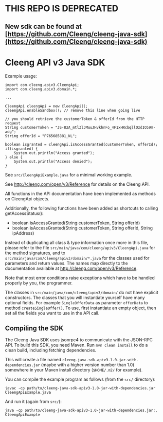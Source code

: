 # THIS REPO IS DEPRECATED

## New sdk can be found at [https://github.com/Cleeng/cleeng-java-sdk](https://github.com/Cleeng/cleeng-java-sdk)

# Cleeng API v3 Java SDK

Example usage:

	import com.cleeng.apiv3.CleengApi;
	import com.cleeng.apiv3.domain.*;

	...

	CleengApi cleengApi = new CleengApi();
	cleengApi.enableSandbox(); // remove this line when going live

	// you should retrieve the customerToken & offerId from the HTTP request
	String customerToken = "JS-82A_mtlZlJMuuJHvkhnFo_4F1xHRcbqllOzdIO59m-adg";
	String offerId = "P765685881_NL";

	boolean isgranted = cleengApi.isAccessGranted(customerToken, offerId);
	if(isgranted) {
		System.out.println("Access granted");
	} else {
		System.out.println("Access denied");
	}


See `src/CleengApiExample.java` for a minimal working example.

See http://cleeng.com/open/v3/Reference for details on the Cleeng API.

All functions in the API documentation have been implemented as methods
on CleengApi objects.

Additionally, the following functions have been added as shortcuts to calling
getAccessStatus():

- boolean isAccessGranted(String customerToken, String offerId)
- boolean isAccessGranted(String customerToken, String offerId, String ipAddress)

Instead of duplicating all class & type information
once more in this file, please refer to the file
`src/main/java/com/cleeng/apiv3/CleengApi.java` for the method signatures,
and to `src/main/java/com/cleeng/apiv3/domain/*.java` for the classes used
for parameters and return values.  The names map directly to the
documentation available at http://cleeng.com/open/v3/Reference.

Note that most error conditions raise exceptions which have to be
handled properly by you, the programmer.

The classes in `src/main/java/com/cleeng/apiv3/domain/` do not have
explicit constructors.  The classes that you will instantiate yourself
have many optional fields.  For example `SingleOfferData` as parameter
`offerData` to method `createSingleOffer()`.  To use, first instantiate
an empty object, then set all the fields you want to use in the API call.


## Compiling the SDK

The Cleeng Java SDK uses jsonrpc4 to communicate with the JSON-RPC API.
To build this SDK, you need Maven.  Run `mvn clean install` to do
a clean build, including fetching dependencies.

This will create a file named
`cleeng-java-sdk-apiv3-1.0-jar-with-dependencies.jar` (maybe with a
higher version number than 1.0) somewhere in your Maven install directory
(`$HOME/.m2/` for example).

You can compile the example program as follows (from the `src/` directory):

	javac -cp path/to/cleeng-java-sdk-apiv3-1.0-jar-with-dependencies.jar CleengApiExample.java

And run it (again from `src/`):

	java -cp path/to/cleeng-java-sdk-apiv3-1.0-jar-with-dependencies.jar:. CleengApiExample
